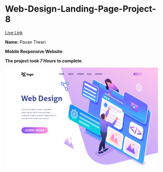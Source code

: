 

# Web-Design-Landing-Page-Project-8
[Live Link]()

**Name:** Pavan Tiwari

**Mobile Responsive Website**:

**The project took ***7 Hours*** to complete.** 


![image](./8.png)
